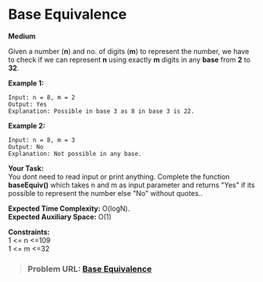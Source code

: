 # Base Equivalence

**Medium**

Given a number (**n**) and no. of digits (**m**) to represent the number, we have to check if we can represent **n** using exactly **m** digits in any **base** from **2** to **32**.

**Example 1:**

```
Input: n = 8, m = 2
Output: Yes 
Explanation: Possible in base 3 as 8 in base 3 is 22.

```

**Example 2:**

```
Input: n = 8, m = 3
Output: No
Explanation: Not possible in any base.

```

**Your Task:**  
You dont need to read input or print anything. Complete the function **baseEquiv()** which takes n and m as input parameter and returns "Yes" if its possible to represent the number else "No" without quotes..

**Expected Time Complexity:** O(logN).  
**Expected Auxiliary Space:** O(1)

**Constraints:**  
1 &lt;= n &lt;=109  
1 &lt;= m &lt;=32

> ### Problem URL: **[Base Equivalence](https://practice.geeksforgeeks.org/problems/base-equivalence1022/1)**

